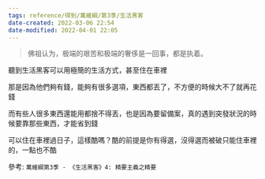 ```yaml
---
tags: reference/得到/萬維綱/第3季/生活黑客
date-created: 2022-03-06 22:54
date-modified: 2022-04-01 22:05
---
```



>佛祖认为，极端的艰苦和极端的奢侈是一回事，都是执着。

聽到生活黑客可以用極簡的生活方式，甚至住在車裡

那是因為他們夠有錢，能夠有很多選項，東西都丟了，不方便的時候大不了就再花錢

而有些人很多東西還能用都捨不得丟，也是因為要留備案，真的遇到突發狀況的時候要靠那些東西，才能省到錢

可以住在車裡過日子，這樣酷嗎？酷的前提是你有得選，沒得選而被破只能住車裡的，一點也不酷


參考: `萬維綱第3季 - 《生活黑客》4: 精要主義之精要`

